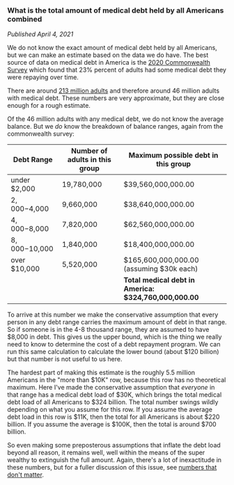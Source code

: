### What is the total amount of medical debt held by all Americans combined

*Published April 4, 2021*

We do not know the exact amount of medical debt held by all Americans, but we can make an estimate based on the data we do have. The best source of data on medical debt in America is the [2020 Commonwealth Survey](https://www.commonwealthfund.org/publications/issue-briefs/2020/aug/looming-crisis-health-coverage-2020-biennial) which found that 23% percent of adults had some medical debt they were repaying over time.

There are around [213 million adults](https://www.census.gov/library/stories/2020/06/working-age-population-not-keeping-pace-with-growth-in-older-americans.html) and therefore around 46 million adults with medical debt. These numbers are very approximate, but they are close enough for a rough estimate.

Of the 46 million adults with any medical debt, we do not know the average balance. But we *do* know the breakdown of balance ranges, again from the commonwealth survey:


| Debt Range     | Number of adults in this group | Maximum possible debt in this group      |
|----------------|--------------------------------|------------------------------------------|
| under $2,000   | 19,780,000                     | $39,560,000,000.00                       |
| $2,000-$4,000  | 9,660,000                      | $38,640,000,000.00                       |
| $4,000-$8,000  | 7,820,000                      | $62,560,000,000.00                       |
| $8,000-$10,000 | 1,840,000                      | $18,400,000,000.00                       |
| over $10,000   | 5,520,000                      | $165,600,000,000.00 (assuming $30k each) |
|                |                                | **Total medical debt in America: $324,760,000,000.00**  |

To arrive at this number we make the conservative assumption that every person in any debt range carries the maximum amount of debt in that range. So if someone is in the 4-8 thousand range, they are assumed to have $8,000 in debt. This gives us the upper bound, which is the thing we really need to know to determine the cost of a debt repayment program. We can run this same calculation to calculate the lower bound (about $120 billion) but that number is not useful to us here.

The hardest part of making this estimate is the roughly 5.5 million Americans in the "more than $10K" row, because this row has no theoretical maximum. Here I've made the conservative assumption that *everyone* in that range has a medical debt load of $30K, which brings the total medical debt load of all Americans to $324 billion. The total number swings wildly depending on what you assume for this row. If you assume the average debt load in this row is $11K, then the total for all Americans is about $220 billion. If you assume the average is $100K, then the total is around $700 billion.

So even making some preposterous assumptions that inflate the debt load beyond all reason, it remains well, well within the means of the super wealthy to extinguish the full amount. Again, there's a lot of inexactitude in these numbers, but for a fuller discussion of this issue, see [numbers that don't matter](https://github.com/MKorostoff/1-pixel-wealth/issues/40#issuecomment-648932718).
